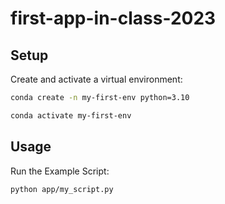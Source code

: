 # first-app-in-class-2023

## Setup

Create and activate a virtual environment:

```sh
conda create -n my-first-env python=3.10

conda activate my-first-env
```

## Usage

Run the Example Script:

```sh 
python app/my_script.py
```